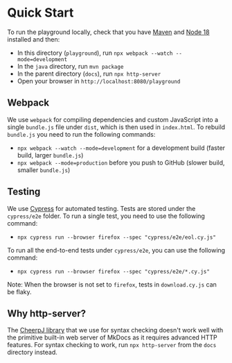 # Quick Start

To run the playground locally, check that you have [Maven](https://maven.apache.org) and [Node 18](https://nodejs.org/en) installed and then:

- In this directory (`playground`), run `npx webpack --watch --mode=development`
- In the `java` directory, run `mvn package`
- In the parent directory (`docs`), run `npx http-server`
- Open your browser in `http://localhost:8080/playground`

## Webpack

We use `webpack` for compiling dependencies and custom JavaScript into a single `bundle.js` file under `dist`, which is then used in `index.html`. To rebuild `bundle.js` you need to run the following commands:

- `npx webpack --watch --mode=development` for a development build (faster build, larger `bundle.js`)
- `npx webpack --mode=production` before you push to GitHub (slower build, smaller `bundle.js`)

## Testing

We use [Cypress](https://cypress.io) for automated testing. Tests are stored under the `cypress/e2e` folder. To run a single test, you need to use the following command:

- `npx cypress run --browser firefox --spec "cypress/e2e/eol.cy.js"`

To run all the end-to-end tests under `cypress/e2e`, you can use the following command:

- `npx cypress run --browser firefox --spec "cypress/e2e/*.cy.js"`

Note: When the browser is not set to `firefox`, tests in `download.cy.js` can be flaky.

## Why http-server?

The [CheerpJ library](https://cheerpj.com) that we use for syntax checking doesn't work well with the primitive built-in web server of MkDocs as it requires advanced HTTP features. For syntax checking to work, run `npx http-server` from the `docs` directory instead.